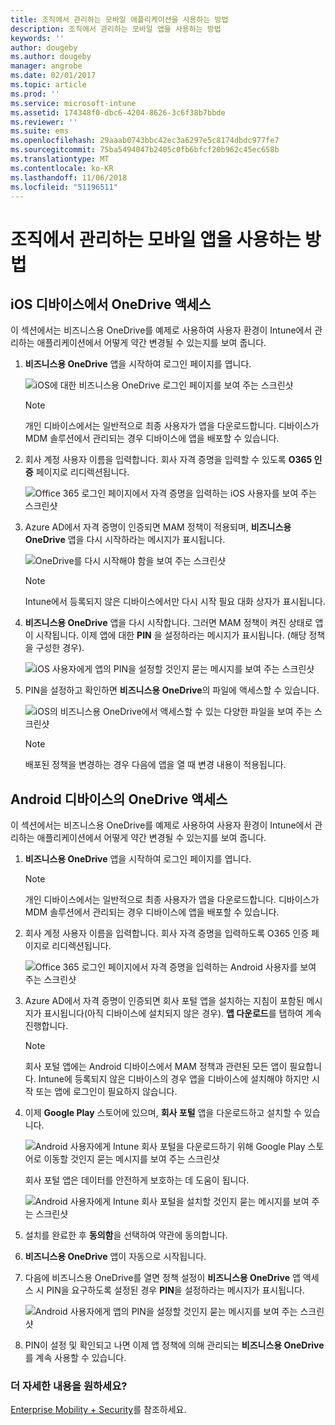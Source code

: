 ```yaml
---
title: 조직에서 관리하는 모바일 애플리케이션을 사용하는 방법
description: 조직에서 관리하는 모바일 앱을 사용하는 방법
keywords: ''
author: dougeby
ms.author: dougeby
manager: angrobe
ms.date: 02/01/2017
ms.topic: article
ms.prod: ''
ms.service: microsoft-intune
ms.assetid: 174348f0-dbc6-4204-8626-3c6f38b7bbde
ms.reviewer: ''
ms.suite: ems
ms.openlocfilehash: 29aaab0743bbc42ec3a6297e5c8174dbdc977fe7
ms.sourcegitcommit: 75ba5494047b2405c0fb6bfcf20b962c45ec658b
ms.translationtype: MT
ms.contentlocale: ko-KR
ms.lasthandoff: 11/06/2018
ms.locfileid: "51196511"
---
```

# <a name="how-to-use-mobile-apps-managed-by-your-organization"></a>조직에서 관리하는 모바일 앱을 사용하는 방법

## <a name="accessing-onedrive-on-an-ios-device"></a>iOS 디바이스에서 OneDrive 액세스

이 섹션에서는 비즈니스용 OneDrive를 예제로 사용하여 사용자 환경이 Intune에서 관리하는 애플리케이션에서 어떻게 약간 변경될 수 있는지를 보여 줍니다.

1. **비즈니스용 OneDrive** 앱을 시작하여 로그인 페이지를 엽니다.

   ![iOS에 대한 비즈니스용 OneDrive 로그인 페이지를 보여 주는 스크린샷](./media/ft-useMngdApps-1-launchOnedrive.png)
   > [!NOTE]
   > 개인 디바이스에서는 일반적으로 최종 사용자가 앱을 다운로드합니다. 디바이스가 MDM 솔루션에서 관리되는 경우 디바이스에 앱을 배포할 수 있습니다.

2. 회사 계정 사용자 이름을 입력합니다. 회사 자격 증명을 입력할 수 있도록 **O365 인증** 페이지로 리디렉션됩니다.

   ![Office 365 로그인 페이지에서 자격 증명을 입력하는 iOS 사용자를 보여 주는 스크린샷](./media/ft-useMngdApps-2-enterName.png)
3. Azure AD에서 자격 증명이 인증되면 MAM 정책이 적용되며, **비즈니스용 OneDrive** 앱을 다시 시작하라는 메시지가 표시됩니다.

   ![OneDrive를 다시 시작해야 함을 보여 주는 스크린샷](./media/ft-useMngdApps-3-restart.png)
   > [!NOTE]
   > Intune에서 등록되지 않은 디바이스에서만 다시 시작 필요 대화 상자가 표시됩니다.

4. **비즈니스용 OneDrive** 앱을 다시 시작합니다. 그러면 MAM 정책이 켜진 상태로 앱이 시작됩니다. 이제 앱에 대한 **PIN** 을 설정하라는 메시지가 표시됩니다. (해당 정책을 구성한 경우).

   ![iOS 사용자에게 앱의 PIN을 설정할 것인지 묻는 메시지를 보여 주는 스크린샷](./media/ft-useMngdApps-4-enterPIN.png)
5. PIN을 설정하고 확인하면 **비즈니스용 OneDrive**의 파일에 액세스할 수 있습니다.

   ![iOS의 비즈니스용 OneDrive에서 액세스할 수 있는 다양한 파일을 보여 주는 스크린샷](./media/ft-useMngdApps-5-accessFiles.png)
   > [!NOTE]
   > 배포된 정책을 변경하는 경우 다음에 앱을 열 때 변경 내용이 적용됩니다.

## <a name="accessing-onedrive-on-an-android-device"></a>Android 디바이스의 OneDrive 액세스

이 섹션에서는 비즈니스용 OneDrive를 예제로 사용하여 사용자 환경이 Intune에서 관리하는 애플리케이션에서 어떻게 약간 변경될 수 있는지를 보여 줍니다.
1. **비즈니스용 OneDrive** 앱을 시작하여 로그인 페이지를 엽니다.
   > [!NOTE]
   > 개인 디바이스에서는 일반적으로 최종 사용자가 앱을 다운로드합니다. 디바이스가 MDM 솔루션에서 관리되는 경우 디바이스에 앱을 배포할 수 있습니다.

2. 회사 계정 사용자 이름을 입력합니다. 회사 자격 증명을 입력하도록 O365 인증 페이지로 리디렉션됩니다.

   ![Office 365 로그인 페이지에서 자격 증명을 입력하는 Android 사용자를 보여 주는 스크린샷](./media/ft-useMngdApps-6-enterCreds.png)
3. Azure AD에서 자격 증명이 인증되면 회사 포털 앱을 설치하는 지침이 포함된 메시지가 표시됩니다(아직 디바이스에 설치되지 않은 경우). **앱 다운로드**를 탭하여 계속 진행합니다.
   > [!NOTE]
   > 회사 포털 앱에는 Android 디바이스에서 MAM 정책과 관련된 모든 앱이 필요합니다. Intune에 등록되지 않은 디바이스의 경우 앱을 디바이스에 설치해야 하지만 시작 또는 앱에 로그인이 필요하지 않습니다.

4. 이제 **Google Play** 스토어에 있으며, **회사 포털** 앱을 다운로드하고 설치할 수 있습니다.

   ![Android 사용자에게 Intune 회사 포털을 다운로드하기 위해 Google Play 스토어로 이동할 것인지 묻는 메시지를 보여 주는 스크린샷](./media/ft-useMngdApps-7-installPortal.png)

   회사 포털 앱은 데이터를 안전하게 보호하는 데 도움이 됩니다.

   ![Android 사용자에게 Intune 회사 포털을 설치할 것인지 묻는 메시지를 보여 주는 스크린샷](./media/ft-useMngdApps-8-intunePortal.png)

5. 설치를 완료한 후 **동의함**을 선택하여 약관에 동의합니다.
6. **비즈니스용 OneDrive** 앱이 자동으로 시작됩니다.
7. 다음에 비즈니스용 OneDrive를 열면 정책 설정이 **비즈니스용 OneDrive** 앱 액세스 시 PIN을 요구하도록 설정된 경우 **PIN**을 설정하라는 메시지가 표시됩니다.

   ![Android 사용자에게 앱의 PIN을 설정할 것인지 묻는 메시지를 보여 주는 스크린샷](./media/ft-useMngdApps-9-setNewPIN.png)
8. PIN이 설정 및 확인되고 나면 이제 앱 정책에 의해 관리되는 **비즈니스용 OneDrive**를 계속 사용할 수 있습니다.

### <a name="want-to-learn-more"></a>더 자세한 내용을 원하세요?

[Enterprise Mobility + Security](https://www.microsoft.com/en-us/server-cloud/enterprise-mobility/overview.aspx)를 참조하세요.
